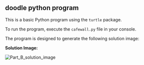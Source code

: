 ## doodle python program
This is a basic Python program using the `turtle` package.

To run the program, execute the `cafewall.py` file in your console.

The program is designed to generate the following solution image:

**Solution Image:**

![Part_B_solution_image](https://github.com/user-attachments/assets/62934a34-4237-45f3-b8fa-3debaa98b154)
